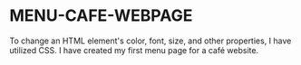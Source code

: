 # MENU-CAFE-WEBPAGE
To change an HTML element's color, font, size, and other properties, I have utilized CSS. I have created my first menu page for a café website.
